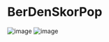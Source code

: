 # BerDenSkorPop
![image](https://user-images.githubusercontent.com/64580259/109860644-74ef8380-7c6f-11eb-8feb-e70d3b38db30.png)
![image](https://user-images.githubusercontent.com/64580249/109860782-9c465080-7c6f-11eb-9b12-e03ca414b636.png)
